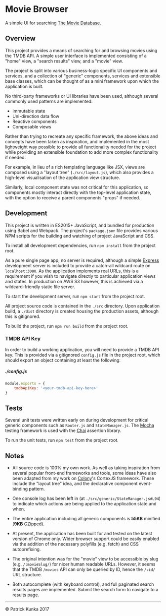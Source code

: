# Movie Browser

A simple UI for searching [The Movie Database](https://www.themoviedb.org).

## Overview

This project provides a means of searching for and browsing movies using the TMDB API. A simple user interface is implemented consisting of a "home" view, a "search results" view, and a "movie" view.

The project is split into various business-logic specific UI components and services, and a collection of "generic" components, services and extensible base classes, which can be thought of as a mini framework upon which the application is built.

No third-party frameworks or UI libraries have been used, although several commonly used patterns are implemented:
- Immutable state
- Uni-direction data flow
- Reactive components
- Composable views

Rather than trying to recreate any specific framework, the above ideas and concepts have been taken as inspiration, and implemented in the most lightweight way possible to provide all functionality needed for the project while providing an extensible foundation to add more complex functionality if needed.

For example, in lieu of a rich templating language like JSX, views are composed using a "layout tree" (`./src/layout.js`), which also provides a high-level visualisation of the application view structure.

Similarly, local component state was not critical for this application, so components mostly interact directly with the top-level application state, with the option to receive a parent components "props" if needed.

## Development

This project is written in ES2015+ JavaScript, and bundled for production using Babel and Webpack. The project's `package.json` file provides various NPM scripts for the building and watching of project JavaScript and CSS.

To install all development dependencies, run `npm install` from the project root.

As a pure single page app, no server is required, although a simple [Express](https://expressjs.com/) development server is included to provide a catch-all wildcard route on `localhost:3000`. As the application implements real URLs, this is a requirement if you wish to navigate directly to particular application views and states. In production on AWS S3 however, this is achieved via a wildcard-friendly static file server.

To start the development server, run `npm start` from the project root.

All project source code is contained in the `./src` directory. Upon application build, a `./dist` directory is created housing the production assets, although this is gitignored.

To build the project, run `npm run build` from the project root.

### TMDB API Key

In order to build a working application, you will need to provide a TMDB API key. This is provided via a gitignored `config.js` file in the project root, which should export an object containing at least the following:

##### ./config.js

```js
module.exports = {
    tmdbApiKey: '<your-tmdb-api-key-here>'
}
```

## Tests

Several unit tests were written early on during development for critical generic components such as `Router.js` and `StateManager.js`. The [Mocha](https://mochajs.org/) testing framework is used with the [Chai](http://chaijs.com/) assertion library.

To run the unit tests, run `npm test` from the project root.

## Notes

- All source code is 100% my own work. As well as taking inspiration from several popular front-end frameworks and tools, some ideas have also been adapted from my work on [Colony](https://www.wearecolony.com)'s CortexJS framework. These include the "layout tree" idea, and the declarative component event-binding pattern.

- One console log has been left in (at `./src/generic/StateManager.js#L94`) to indicate which actions are being applied to the application state and when.

- The entire application including all generic components is **55KB** minified (**9KB** GZipped).

- At present, the application has been built for and tested on the latest version of Chrome only. Wider browser support could be easily enabled via the addition of the necessary polyfills (e.g. fetch) and CSS autoprefixing.

- The original intention was for the "movie" view to be accessible by slug (e.g. `/:movieSlug/`) for nicer human readable URLs. However, it seems that the TMDB `/movies` API can only be queried by ID, hence the `/:id/` URL structure.

- Both autocomplete (with keyboard control), and full paginated search results pages are implemented. Submit the search form to navigate to a results page.

---

&copy; Patrick Kunka 2017